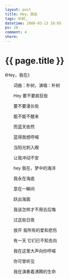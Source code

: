 ```yaml
---
layout: post
title: Hey，我在
tags: 朴树,
datetime: 2008-03-13 18:05
pv: 28
comment: 4
share: 
---
```


{{ page.title }}
================

 《Hey，我在》<p> </p><p>　　词曲：朴树，演唱：朴树</p><p>　　Hey 要不要疯狂些</p><p>　　要不要漫长些</p><p>　　能不能不醒来</p><p>　　而蓝天依然</p><p>　　蓝得我想呼喊</p><p>　　当阳光刺入眼</p><p>　　让我冲动不安</p><p>　　hey 我在，梦中的海洋</p><p>　　我永在海底</p><p>　　意在一瞬间</p><p>　　跃出海面</p><p>　　我该怎样才不用去后悔</p><p>　　过这些日夜</p><p>　　放开 我所有的爱和悲伤</p><p>　　有一天 它们已不知去向</p><p>　　我在这里大声向你呼喊</p><p>　　你可曾听见</p><p>　　我在演奏着沸腾的生命</p> 

